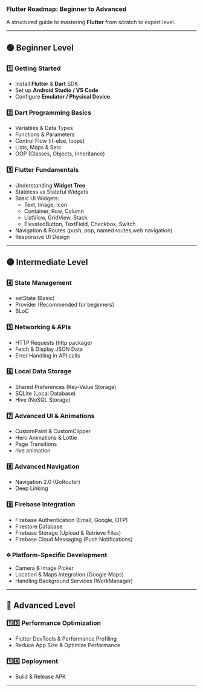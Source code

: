 ###  **Flutter Roadmap: Beginner to Advanced**
A structured guide to mastering **Flutter** from scratch to expert level.

---

## 🟢 **Beginner Level**
### 1️⃣ **Getting Started**
- Install **Flutter** & **Dart** SDK
- Set up **Android Studio / VS Code**
- Configure **Emulator / Physical Device**
  
### 2️⃣ **Dart Programming Basics**
- Variables & Data Types
- Functions & Parameters
- Control Flow (if-else, loops)
- Lists, Maps & Sets
- OOP (Classes, Objects, Inheritance)

### 3️⃣ **Flutter Fundamentals**
- Understanding **Widget Tree**
- Stateless vs Stateful Widgets
- Basic UI Widgets:
  - Text, Image, Icon
  - Container, Row, Column
  - ListView, GridView, Stack
  - ElevatedButton, TextField, Checkbox, Switch
- Navigation & Routes (push, pop, named routes,web navigation)
- Responsive UI Design

---

## 🟡 **Intermediate Level**
### 4️⃣ **State Management**
- setState (Basic)
- Provider (Recommended for beginners)
- BLoC

### 5️⃣ **Networking & APIs**
- HTTP Requests (http package)
- Fetch & Display JSON Data
- Error Handling in API calls

### 6️⃣ **Local Data Storage**
- Shared Preferences (Key-Value Storage)
- SQLite (Local Database)
- Hive (NoSQL Storage)

### 7️⃣ **Advanced UI & Animations**
- CustomPaint & CustomClipper
- Hero Animations & Lottie
- Page Transitions
- rive animation

### 8️⃣ **Advanced Navigation**
- Navigation 2.0 (GoRouter)
- Deep Linking

### 9️⃣ **Firebase Integration**
- Firebase Authentication (Email, Google, OTP)
- Firestore Database
- Firebase Storage (Upload & Retrieve Files)
- Firebase Cloud Messaging (Push Notifications)

### 🔯 **Platform-Specific Development**
- Camera & Image Picker
- Location & Maps Integration (Google Maps)
- Handling Background Services (WorkManager)
---

## 🔴 **Advanced Level**

### 1️⃣3️⃣ **Performance Optimization**
- Flutter DevTools & Performance Profiling
- Reduce App Size & Optimize Performance

### 1️⃣4️⃣ **Deployment**
- Build & Release APK
---
